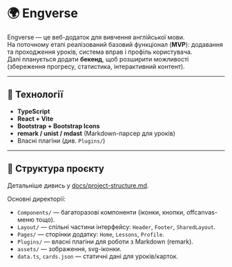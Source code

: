 # 🌍 Engverse

Engverse — це веб-додаток для вивчення англійської мови.  
На поточному етапі реалізований базовий функціонал (**MVP**): додавання та проходження уроків, система вправ і профіль користувача.  
Далі планується додати **бекенд**, щоб розширити можливості (збереження прогресу, статистика, інтерактивний контент).

---

## 🚀 Технології

- **TypeScript**
- **React + Vite**
- **Bootstrap + Bootstrap Icons**
- **remark / unist / mdast** (Markdown-парсер для уроків)
- Власні плагіни (див. `Plugins/`)

---

## 📂 Структура проєкту

Детальніше дивись у [docs/project-structure.md](./docs/project-structure.md).

Основні директорії:

- `Components/` — багаторазові компоненти (іконки, кнопки, offcanvas-меню тощо).
- `Layout/` — спільні частини інтерфейсу: `Header`, `Footer`, `SharedLayout`.
- `Pages/` — сторінки додатку: `Home`, `Lessons`, `Profile`.
- `Plugins/` — власні плагіни для роботи з Markdown (remark).
- `assets/` — зображення, svg-іконки.
- `data.ts`, `cards.json` — статичні дані для уроків/карток.
